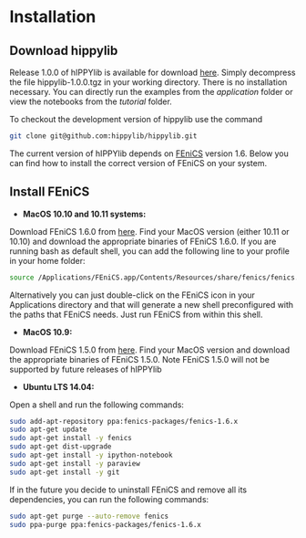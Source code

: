 # Installation

## Download hippylib

Release 1.0.0 of hIPPYlib is available for download [here](https://github.com/hippylib/hippylib-releases/raw/master/hippylib-1.0.0.tgz).
Simply decompress the file hippylib-1.0.0.tgz in your working directory. There is no installation necessary.
You can directly run the examples from the *application* folder or view the notebooks from the *tutorial* folder. 

To checkout the development version of hippylib use the command

```sh
git clone git@github.com:hippylib/hippylib.git 
``` 

The current version of hIPPYlib depends on [FEniCS](http://fenicsproject.org/) version 1.6.
Below you can find how to install the correct version of FEniCS on your system.

## Install FEniCS

- **MacOS 10.10 and 10.11 systems:**

Download FEniCS 1.6.0 from [here](https://fenicsproject.org/download/osx_details.html).
Find  your  MacOS  version  (either  10.11  or  10.10)  and  download  the appropriate  binaries  of  FEniCS  1.6.0.
If  you  are  running bash as default shell, you can add the following line to your profile in your home folder:
```sh
source /Applications/FEniCS.app/Contents/Resources/share/fenics/fenics.conf
```

Alternatively you can just double-click on the FEniCS icon in your Applications directory and that will generate a new shell preconfigured with the paths that FEniCS needs. Just run FEniCS from within this shell.

- **MacOS 10.9:**

Download FEniCS 1.5.0 from [here](http://fenicsproject.org/download/older_releases.html#older-releases).
Find  your  MacOS  version and  download  the appropriate  binaries  of  FEniCS  1.5.0.
Note FEniCS 1.5.0 will not be supported by future releases of hIPPYlib

- **Ubuntu LTS 14.04:**

Open a shell and run the following commands:

```sh
sudo add-apt-repository ppa:fenics-packages/fenics-1.6.x
sudo apt-get update
sudo apt-get install -y fenics
sudo apt-get dist-upgrade
sudo apt-get install -y ipython-notebook
sudo apt-get install -y paraview
sudo apt-get install -y git
```
  
If in the future you decide to uninstall FEniCS and remove all its dependencies, you can run the following commands:
```sh
sudo apt-get purge --auto-remove fenics
sudo ppa-purge ppa:fenics-packages/fenics-1.6.x
```
    
